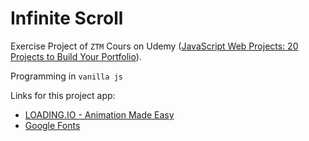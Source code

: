# Infinite Scroll

Exercise Project of `ZTM` Cours on Udemy ([JavaScript Web Projects: 20 Projects to Build Your Portfolio](https://www.udemy.com/course/javascript-web-projects-to-build-your-portfolio-resume)).

Programming in `vanilla js`

Links for this project app:

- [LOADING.IO - Animation Made Easy](https://loading.io/)
- [Google Fonts](https://fonts.google.com/)
